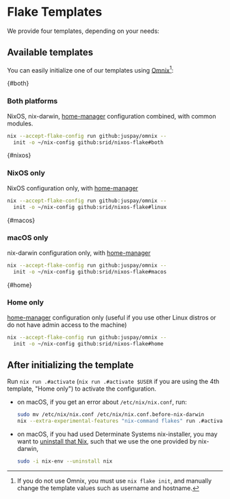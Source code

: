 # Flake Templates

We provide four templates, depending on your needs:

## Available templates

You can easily initialize one of our templates using [Omnix](https://omnix.page/om/init.html)[^no-omnix]:

[^no-omnix]: If you do not use Omnix, you must use `nix flake init`, and manually change the template values such as username and hostname.

{#both}
### Both platforms

NixOS, nix-darwin, [home-manager] configuration combined, with common modules.

```bash
nix --accept-flake-config run github:juspay/omnix --
  init -o ~/nix-config github:srid/nixos-flake#both
```

{#nixos}
### NixOS only

NixOS configuration only, with [home-manager]

```sh
nix --accept-flake-config run github:juspay/omnix --
  init -o ~/nix-config github:srid/nixos-flake#linux
```

{#macos}
### macOS only

nix-darwin configuration only, with [home-manager]

```sh
nix --accept-flake-config run github:juspay/omnix --
  init -o ~/nix-config github:srid/nixos-flake#macos
```

{#home}
### Home only

[home-manager] configuration only (useful if you use other Linux distros or do not have admin access to the machine)

```bash
nix --accept-flake-config run github:juspay/omnix --
  init -o ~/nix-config github:srid/nixos-flake#home
```

## After initializing the template

Run `nix run .#activate` (`nix run .#activate $USER` if you are using the 4th template, "Home only") to activate the configuration.

- on macOS, if you get an error about `/etc/nix/nix.conf`, run:
  ```sh
  sudo mv /etc/nix/nix.conf /etc/nix/nix.conf.before-nix-darwin
  nix --extra-experimental-features "nix-command flakes" run .#activate
  ```
- on macOS, if you had used Determinate Systems nix-installer, you may want to [uninstall that Nix](https://github.com/LnL7/nix-darwin/issues/931#issuecomment-2075596824), such that we use the one provided by nix-darwin,
  ```sh
  sudo -i nix-env --uninstall nix
  ```

[^intel]: If you are on an Intel Mac, also change `nixpkgs.hostPlatform` accordingly.

[home-manager]: https://github.com/nix-community/home-manager
